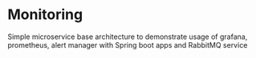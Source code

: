 # Monitoring
Simple microservice base architecture to demonstrate usage of grafana, prometheus, alert manager with Spring boot apps and RabbitMQ service
